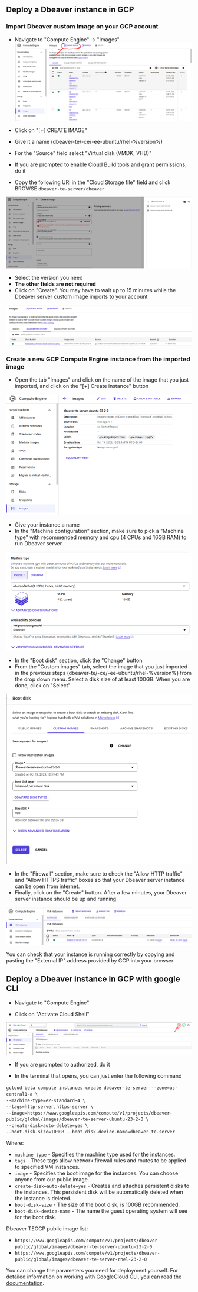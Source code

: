 ## Deploy a Dbeaver instance in GCP

### Import Dbeaver custom image on your GCP account

- Navigate to "Compute Engine" -> "Images"  
![Alt text](<image1.png>)

- Click on "[+] CREATE IMAGE"
- Give it a name (dbeaver-te/-ce/-ee-ubuntu/rhel-%version%)
- For the "Source" field select "Virtual disk (VMDK, VHD)"
- If you are prompted to enable Cloud Build tools and grant permissions, do it
- Copy the following URI in the "Cloud Storage file" field and click BROWSE
`dbeaver-te-server/dbeaver`

![Alt text](image2.png)


- Select the version you need
- **The other fields are not required**
- Click on "Create". You may have to wait up to 15 minutes while the Dbeaver server custom image imports to your account  

![Alt text](image3.png)


### Create a new GCP Compute Engine instance from the imported image

- Open the tab "Images" and click on the name of the image that you just imported, and click on the "[+] Create instance" button  

![Alt text](image4.png)

- Give your instance a name
- In the "Machine configuration" section, make sure to pick a "Machine type" with recommended memory and cpu (4 CPUs and 16GB RAM) to run Dbeaver server.  

![Alt text](image5.png)

- In the "Boot disk" section, click the "Change" button
- From the "Custom images" tab, select the image that you just imported in the previous steps (dbeaver-te/-ce/-ee-ubuntu/rhel-%version%) from the drop down menu. Select a disk size of at least 100GB. When you are done, click on "Select"

![Alt text](<image6.png>)

- In the "Firewall" section, make sure to check the "Allow HTTP traffic" and "Allow HTTPS traffic" boxes so that your Dbeaver server instance can be open from internet.
- Finally, click on the "Create" button. After a few minutes, your Dbeaver server instance should be up and running  

![Alt text](image7.png)

You can check that your instance is running correctly by copying and pasting the "External IP" address provided by GCP into your browser

## Deploy a Dbeaver instance in GCP with google CLI

- Navigate to "Compute Engine"

- Click on "Activate Cloud Shell"

![Alt text](image.png)

- If you are prompted to authorized, do it

- In the terminal that opens, you can just enter the following command   

`gcloud beta compute instances create dbeaver-te-server --zone=us-central1-a \`  
`--machine-type=e2-standard-4 \`  
`--tags=http-server,https-server \`  
`--image=https://www.googleapis.com/compute/v1/projects/dbeaver-public/global/images/dbeaver-te-server-ubuntu-23-2-0 \`  
`--create-disk=auto-delete=yes \`  
`--boot-disk-size=100GB --boot-disk-device-name=dbeaver-te-server`  


Where: 
- `machine-type` - Specifies the machine type used for the instances.  
- `tags` - These tags allow network firewall rules and routes to be applied to specified VM instances.  
- `image` - Specifies the boot image for the instances. You can choose anyone from our public image.  
- `create-disk=auto-delete=yes` - Creates and attaches persistent disks to the instances. This persistent disk will be automatically deleted when the instance is deleted.  
- `boot-disk-size` - The size of the boot disk, is 100GB recommended.  
- `boot-disk-device-name` - The name the guest operating system will see for the boot disk.  

Dbeaver TEGCP public image list:
- `https://www.googleapis.com/compute/v1/projects/dbeaver-public/global/images/dbeaver-te-server-ubuntu-23-2-0`
- `https://www.googleapis.com/compute/v1/projects/dbeaver-public/global/images/dbeaver-te-server-rhel-23-2-0`


You can change the parameters you need for deployment yourself. For detailed information on working with GoogleCloud CLI, you can read the [documentation](https://cloud.google.com/sdk/gcloud/reference/beta/compute/instances/create).
